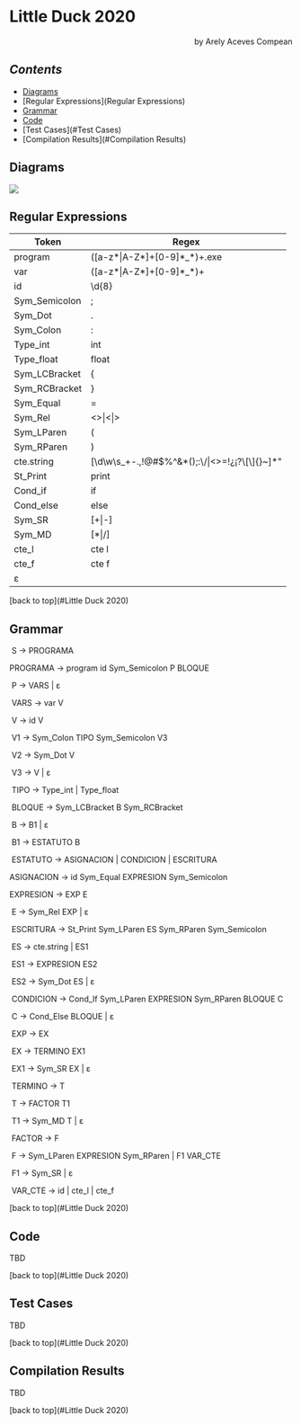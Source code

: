 # Little Duck 2020
<div style="text-align: right"> by Arely Aceves Compean </div>

## *Contents*

* [Diagrams](#Diagrams)
* [Regular Expressions](Regular Expressions)
* [Grammar](#Grammar)
* [Code](#Code)
* [Test Cases](#Test Cases)
* [Compilation Results](#Compilation Results)

## Diagrams

![](C:\Users\Arely\Desktop\TEC\Compiladores\TC3048.2\Tarea3\LittleDuck.png)

## Regular Expressions

| Token         | Regex                                              |
| ------------- | -------------------------------------------------- |
| program       | ([a-z\*\|A-Z\*]+[0-9]\*_\*)+.exe                   |
| var           | ([a-z\*\|A-Z\*]+[0-9]\*_\*)+                       |
| id            | \d{8}                                              |
| Sym_Semicolon | ;                                                  |
| Sym_Dot       | .                                                  |
| Sym_Colon     | :                                                  |
| Type_int      | int                                                |
| Type_float    | float                                              |
| Sym_LCBracket | {                                                  |
| Sym_RCBracket | }                                                  |
| Sym_Equal     | =                                                  |
| Sym_Rel       | <>\|<\|>                                           |
| Sym_LParen    | (                                                  |
| Sym_RParen    | )                                                  |
| cte.string    | [\d\w\s_+-.,!@#$%^&\*();:\\\/\|<>=!¿¡?\\[\\]{}~]*" |
| St_Print      | print                                              |
| Cond_if       | if                                                 |
| Cond_else     | else                                               |
| Sym_SR        | [+\|-]                                             |
| Sym_MD        | [*\|/]                                             |
| cte_l         | cte l                                              |
| cte_f         | cte f                                              |
| ε             |                                                    |

[back to top](#Little Duck 2020)

## Grammar

​                   S -> PROGRAMA

PROGRAMA -> program id Sym_Semicolon P BLOQUE

​                   P -> VARS | ε

​            VARS -> var V

​                   V -> id V

​                 V1 -> Sym_Colon TIPO Sym_Semicolon V3

​                 V2 -> Sym_Dot V

​                 V3 -> V | ε

​              TIPO -> Type_int | Type_float

​       BLOQUE -> Sym_LCBracket B Sym_RCBracket

​                    B -> B1 | ε

​                  B1 -> ESTATUTO B

​    ESTATUTO -> ASIGNACION | CONDICION | ESCRITURA

ASIGNACION -> id Sym_Equal EXPRESION Sym_Semicolon

   EXPRESION -> EXP E

​                     E -> Sym_Rel EXP | ε

​     ESCRITURA -> St_Print Sym_LParen ES Sym_RParen Sym_Semicolon

​                     ES -> cte.string | ES1

​                    ES1 -> EXPRESION ES2

​                    ES2 -> Sym_Dot ES | ε

​     CONDICION -> Cond_If Sym_LParen EXPRESION Sym_RParen BLOQUE C

​                        C -> Cond_Else BLOQUE | ε

​                     EXP -> EX

​                       EX -> TERMINO EX1

​                     EX1 -> Sym_SR EX | ε

​           TERMINO -> T

​                          T -> FACTOR T1

​                        T1 -> Sym_MD T | ε

​              FACTOR -> F

​                          F -> Sym_LParen EXPRESION Sym_RParen | F1 VAR_CTE

​                        F1 -> Sym_SR | ε

​             VAR_CTE -> id | cte_l | cte_f

[back to top](#Little Duck 2020)

## Code
TBD

[back to top](#Little Duck 2020)

## Test Cases
TBD

[back to top](#Little Duck 2020)

## Compilation Results
TBD

[back to top](#Little Duck 2020)